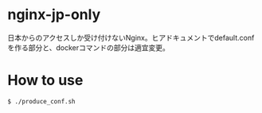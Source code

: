 # nginx-jp-only

日本からのアクセスしか受け付けないNginx。ヒアドキュメントでdefault.confを作る部分と、dockerコマンドの部分は適宜変更。


# How to use


```sh
$ ./produce_conf.sh
```